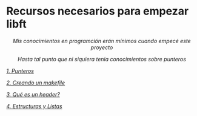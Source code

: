 
<p align="center" width="100%">
<h1>Recursos necesarios para empezar libft</h1>
</p>

<p align="center" width="100%"><i>Mis conocimientos en programción erán mínimos cuando empecé este proyecto</p>
<p align="center" width="100%">Hasta tal punto que ni siquiera tenia conocimientos sobre punteros</p>

[1. Punteros](ptr.md)

[2. Creando un makefile](makefile.md)

[3. Qué es un header?](header.md)

[4. Estructuras y Listas](list.md)

